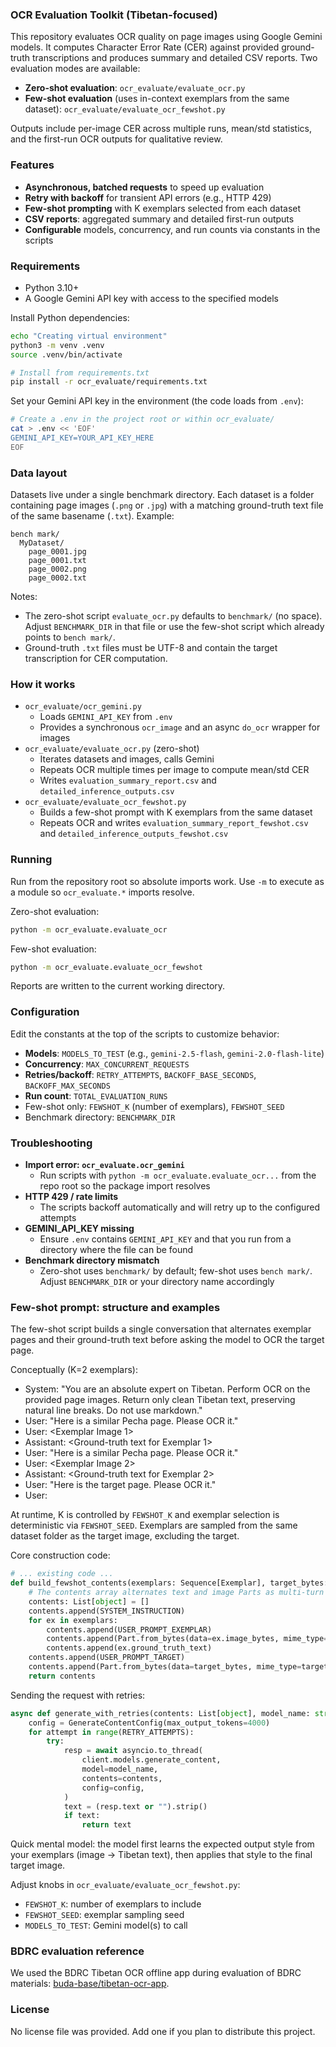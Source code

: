 ### OCR Evaluation Toolkit (Tibetan-focused)

This repository evaluates OCR quality on page images using Google Gemini models. It computes Character Error Rate (CER) against provided ground-truth transcriptions and produces summary and detailed CSV reports. Two evaluation modes are available:

- **Zero-shot evaluation**: `ocr_evaluate/evaluate_ocr.py`
- **Few-shot evaluation** (uses in-context exemplars from the same dataset): `ocr_evaluate/evaluate_ocr_fewshot.py`

Outputs include per-image CER across multiple runs, mean/std statistics, and the first-run OCR outputs for qualitative review.


### Features
- **Asynchronous, batched requests** to speed up evaluation
- **Retry with backoff** for transient API errors (e.g., HTTP 429)
- **Few-shot prompting** with K exemplars selected from each dataset
- **CSV reports**: aggregated summary and detailed first-run outputs
- **Configurable** models, concurrency, and run counts via constants in the scripts


### Requirements
- Python 3.10+
- A Google Gemini API key with access to the specified models

Install Python dependencies:

```bash
echo "Creating virtual environment"
python3 -m venv .venv
source .venv/bin/activate

# Install from requirements.txt
pip install -r ocr_evaluate/requirements.txt

```

Set your Gemini API key in the environment (the code loads from `.env`):

```bash
# Create a .env in the project root or within ocr_evaluate/
cat > .env << 'EOF'
GEMINI_API_KEY=YOUR_API_KEY_HERE
EOF
```


### Data layout
Datasets live under a single benchmark directory. Each dataset is a folder containing page images (`.png` or `.jpg`) with a matching ground-truth text file of the same basename (`.txt`). Example:

```
bench mark/
  MyDataset/
    page_0001.jpg
    page_0001.txt
    page_0002.png
    page_0002.txt
```

Notes:
- The zero-shot script `evaluate_ocr.py` defaults to `benchmark/` (no space). Adjust `BENCHMARK_DIR` in that file or use the few-shot script which already points to `bench mark/`.
- Ground-truth `.txt` files must be UTF-8 and contain the target transcription for CER computation.


### How it works
- `ocr_evaluate/ocr_gemini.py`
  - Loads `GEMINI_API_KEY` from `.env`
  - Provides a synchronous `ocr_image` and an async `do_ocr` wrapper for images
- `ocr_evaluate/evaluate_ocr.py` (zero-shot)
  - Iterates datasets and images, calls Gemini
  - Repeats OCR multiple times per image to compute mean/std CER
  - Writes `evaluation_summary_report.csv` and `detailed_inference_outputs.csv`
- `ocr_evaluate/evaluate_ocr_fewshot.py`
  - Builds a few-shot prompt with K exemplars from the same dataset
  - Repeats OCR and writes `evaluation_summary_report_fewshot.csv` and `detailed_inference_outputs_fewshot.csv`


### Running
Run from the repository root so absolute imports work. Use `-m` to execute as a module so `ocr_evaluate.*` imports resolve.

Zero-shot evaluation:
```bash
python -m ocr_evaluate.evaluate_ocr
```

Few-shot evaluation:
```bash
python -m ocr_evaluate.evaluate_ocr_fewshot
```

Reports are written to the current working directory.


### Configuration
Edit the constants at the top of the scripts to customize behavior:
- **Models**: `MODELS_TO_TEST` (e.g., `gemini-2.5-flash`, `gemini-2.0-flash-lite`)
- **Concurrency**: `MAX_CONCURRENT_REQUESTS`
- **Retries/backoff**: `RETRY_ATTEMPTS`, `BACKOFF_BASE_SECONDS`, `BACKOFF_MAX_SECONDS`
- **Run count**: `TOTAL_EVALUATION_RUNS`
- Few-shot only: `FEWSHOT_K` (number of exemplars), `FEWSHOT_SEED`
- Benchmark directory: `BENCHMARK_DIR`




### Troubleshooting
- **Import error: `ocr_evaluate.ocr_gemini`**
  - Run scripts with `python -m ocr_evaluate.evaluate_ocr...` from the repo root so the package import resolves
- **HTTP 429 / rate limits**
  - The scripts backoff automatically and will retry up to the configured attempts
- **GEMINI_API_KEY missing**
  - Ensure `.env` contains `GEMINI_API_KEY` and that you run from a directory where the file can be found
- **Benchmark directory mismatch**
  - Zero-shot uses `benchmark/` by default; few-shot uses `bench mark/`. Adjust `BENCHMARK_DIR` or your directory name accordingly


### Few-shot prompt: structure and examples

The few-shot script builds a single conversation that alternates exemplar pages and their ground-truth text before asking the model to OCR the target page.

Conceptually (K=2 exemplars):
- System: "You are an absolute expert on Tibetan. Perform OCR on the provided page images. Return only clean Tibetan text, preserving natural line breaks. Do not use markdown."
- User: "Here is a similar Pecha page. Please OCR it."
- User: <Exemplar Image 1>
- Assistant: <Ground-truth text for Exemplar 1>
- User: "Here is a similar Pecha page. Please OCR it."
- User: <Exemplar Image 2>
- Assistant: <Ground-truth text for Exemplar 2>
- User: "Here is the target page. Please OCR it."
- User: <Target Image>

At runtime, K is controlled by `FEWSHOT_K` and exemplar selection is deterministic via `FEWSHOT_SEED`. Exemplars are sampled from the same dataset folder as the target image, excluding the target.

Core construction code:
```110:121:/Users/tenzingayche/Documents/synthetic-data-for-ocr/ocr_evaluate/evaluate_ocr_fewshot.py
# ... existing code ...
def build_fewshot_contents(exemplars: Sequence[Exemplar], target_bytes: bytes, target_mime: str) -> List[object]:
    # The contents array alternates text and image Parts as multi-turn context
    contents: List[object] = []
    contents.append(SYSTEM_INSTRUCTION)
    for ex in exemplars:
        contents.append(USER_PROMPT_EXEMPLAR)
        contents.append(Part.from_bytes(data=ex.image_bytes, mime_type=ex.mime_type))
        contents.append(ex.ground_truth_text)
    contents.append(USER_PROMPT_TARGET)
    contents.append(Part.from_bytes(data=target_bytes, mime_type=target_mime))
    return contents
```

Sending the request with retries:
```123:133:/Users/tenzingayche/Documents/synthetic-data-for-ocr/ocr_evaluate/evaluate_ocr_fewshot.py
async def generate_with_retries(contents: List[object], model_name: str) -> Optional[str]:
    config = GenerateContentConfig(max_output_tokens=4000)
    for attempt in range(RETRY_ATTEMPTS):
        try:
            resp = await asyncio.to_thread(
                client.models.generate_content,
                model=model_name,
                contents=contents,
                config=config,
            )
            text = (resp.text or "").strip()
            if text:
                return text
```

Quick mental model: the model first learns the expected output style from your exemplars (image -> Tibetan text), then applies that style to the final target image.

Adjust knobs in `ocr_evaluate/evaluate_ocr_fewshot.py`:
- `FEWSHOT_K`: number of exemplars to include
- `FEWSHOT_SEED`: exemplar sampling seed
- `MODELS_TO_TEST`: Gemini model(s) to call

### BDRC evaluation reference
We used the BDRC Tibetan OCR offline app during evaluation of BDRC materials: [buda-base/tibetan-ocr-app](https://github.com/buda-base/tibetan-ocr-app/tree/main).

### License
No license file was provided. Add one if you plan to distribute this project. 
